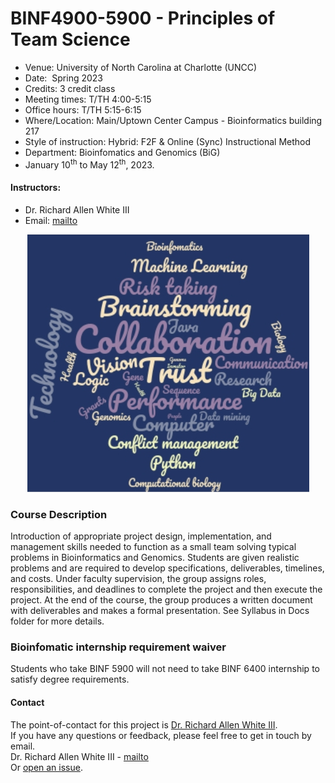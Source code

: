 # BINF4900-5900 - Principles of Team Science 

- Venue: 	University of North Carolina at Charlotte (UNCC)
- Date: 	Spring 2023
- Credits: 3 credit class
- Meeting times: T/TH 4:00-5:15
- Office hours: T/TH 5:15-6:15
- Where/Location: Main/Uptown Center Campus - Bioinformatics building 217
- Style of instruction: Hybrid: F2F & Online (Sync) Instructional Method 
- Department: Bioinfomatics and Genomics (BiG)
- January 10<sup>th</sup> to May 12<sup>th</sup>, 2023. 

#### Instructors:	
- Dr. Richard Allen White III
- Email: [mailto](mailto:rwhit101@uncc.edu)

<p align="center"> 
<img src="image.jpg">
</p>

### Course Description
Introduction of appropriate project design, implementation, and management skills needed to function as a small team solving typical problems in Bioinformatics and Genomics. Students are given realistic problems and are required to develop specifications, deliverables, timelines, and costs. Under faculty supervision, the group assigns roles, responsibilities, and deadlines to complete the project and then execute the project. At the end of the course, the group produces a written document with deliverables and makes a formal presentation. See Syllabus in Docs folder for more details. 

### Bioinfomatic internship requirement waiver
Students who take BINF 5900 will not need to take BINF 6400 internship to satisfy degree requirements. 

#### Contact 
The point-of-contact for this project is [Dr. Richard Allen White III](https://github.com/raw-lab).<br />
If you have any questions or feedback, please feel free to get in touch by email.  <br />
Dr. Richard Allen White III - [mailto](mailto:rwhit101@uncc.edu) <br />
Or [open an issue](https://github.com/raw-lab/BINF4900-5900/issues).
